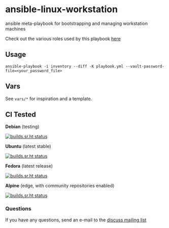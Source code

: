 # ansible-linux-workstation

ansible meta-playbook for bootstrapping and managing workstation machines

Check out the various roles used by this playbook [here](https://sr.ht/~fourstepper/ansible-linux-workstation/sources)

## Usage

`ansible-playbook -i inventory --diff -K playbook.yml --vault-password-file=<your_password_file>`

## Vars

See `vars/*` for inspiration and a template.

## CI Tested
**Debian** (testing)

[![builds.sr.ht status](https://builds.sr.ht/~fourstepper/ansible-linux-workstation/commits/debian.yml.svg)](https://builds.sr.ht/~fourstepper/ansible-linux-workstation/commits/debian.yml?)

**Ubuntu** (latest stable)

[![builds.sr.ht status](https://builds.sr.ht/~fourstepper/ansible-linux-workstation/commits/ubuntu.yml.svg)](https://builds.sr.ht/~fourstepper/ansible-linux-workstation/commits/ubuntu.yml?)

**Fedora** (latest release)

[![builds.sr.ht status](https://builds.sr.ht/~fourstepper/ansible-linux-workstation/commits/fedora.yml.svg)](https://builds.sr.ht/~fourstepper/ansible-linux-workstation/commits/fedora.yml?)

**Alpine** (edge, with community repositories enabled)

[![builds.sr.ht status](https://builds.sr.ht/~fourstepper/ansible-linux-workstation/commits/alpine.yml.svg)](https://builds.sr.ht/~fourstepper/ansible-linux-workstation/commits/alpine.yml?)


### Questions

If you have any questions, send an e-mail to the [discuss mailing list](https://lists.sr.ht/~fourstepper/ansible-linux-workstation-discuss)
